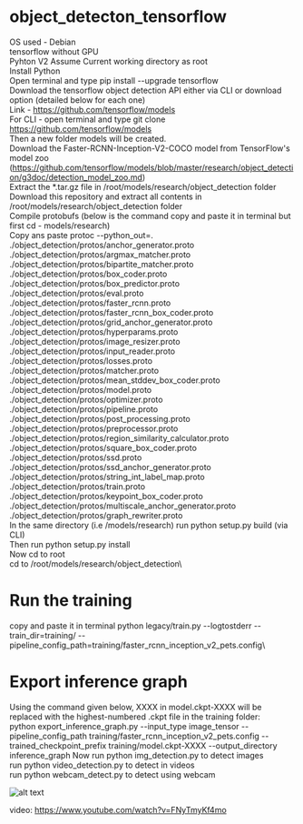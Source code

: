 # object_detecton_tensorflow
OS used - Debian \
tensorflow without GPU \
Pyhton V2
Assume Current working directory as root \
Install Python\
Open terminal and type pip install --upgrade tensorflow \
Download the tensorflow object detection API either via CLI or download option (detailed below for each one)\
Link - https://github.com/tensorflow/models \
For CLI - open terminal and type git clone https://github.com/tensorflow/models \
Then a new folder models will be created. \
Download the Faster-RCNN-Inception-V2-COCO model from TensorFlow's model zoo (https://github.com/tensorflow/models/blob/master/research/object_detection/g3doc/detection_model_zoo.md)\
Extract the *.tar.gz file in /root/models/research/object_detection folder \
Download this repository and extract all contents in /root/models/research/object_detection folder \
Compile protobufs (below is the command copy and paste it in terminal but first cd - models/research) \
Copy ans paste   protoc --python_out=. ./object_detection/protos/anchor_generator.proto ./object_detection/protos/argmax_matcher.proto ./object_detection/protos/bipartite_matcher.proto ./object_detection/protos/box_coder.proto ./object_detection/protos/box_predictor.proto ./object_detection/protos/eval.proto ./object_detection/protos/faster_rcnn.proto ./object_detection/protos/faster_rcnn_box_coder.proto ./object_detection/protos/grid_anchor_generator.proto ./object_detection/protos/hyperparams.proto ./object_detection/protos/image_resizer.proto ./object_detection/protos/input_reader.proto ./object_detection/protos/losses.proto ./object_detection/protos/matcher.proto ./object_detection/protos/mean_stddev_box_coder.proto ./object_detection/protos/model.proto ./object_detection/protos/optimizer.proto ./object_detection/protos/pipeline.proto ./object_detection/protos/post_processing.proto ./object_detection/protos/preprocessor.proto ./object_detection/protos/region_similarity_calculator.proto ./object_detection/protos/square_box_coder.proto ./object_detection/protos/ssd.proto ./object_detection/protos/ssd_anchor_generator.proto ./object_detection/protos/string_int_label_map.proto ./object_detection/protos/train.proto ./object_detection/protos/keypoint_box_coder.proto ./object_detection/protos/multiscale_anchor_generator.proto ./object_detection/protos/graph_rewriter.proto\
In the same directory (i.e /models/research) run python setup.py build (via CLI)\
Then run python setup.py install \
Now cd to root\
cd to /root/models/research/object_detection\
# Run the training 
copy and paste it in terminal python legacy/train.py --logtostderr --train_dir=training/ --pipeline_config_path=training/faster_rcnn_inception_v2_pets.config\
# Export inference graph
Using the command given below, XXXX in model.ckpt-XXXX will be replaced with the highest-numbered .ckpt file in the training folder:\
python export_inference_graph.py --input_type image_tensor --pipeline_config_path training/faster_rcnn_inception_v2_pets.config --trained_checkpoint_prefix training/model.ckpt-XXXX --output_directory inference_graph
Now run python img_detection.py to detect images\
run python video_detection.py to detect in videos\
run python webcam_detect.py to detect using webcam



![alt text](https://github.com/Krshivam/object_detecton_tensorflow/blob/master/test_img.jpeg)

video:
https://www.youtube.com/watch?v=FNyTmyKf4mo
  









